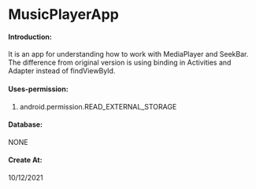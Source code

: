 # MusicPlayerApp

#### Introduction:
It is an app for understanding how to work with MediaPlayer and SeekBar.
The difference from original version is using binding in Activities and Adapter instead of findViewById.

#### Uses-permission:
1. android.permission.READ_EXTERNAL_STORAGE

#### Database:
NONE

#### Create At:
10/12/2021
